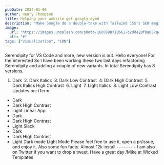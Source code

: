 ```yaml
---
pubDate: 2024-01-06
author: Henry Thompson
title: Helping your website get googly-eyed
description: "Make Google do a double-take with Tailwind CSS's SEO magic. It's like giving your website a makeover that even the search engines can't resist. Astro.js is the wingman for this enchanting journey."
image:
  url: "https://images.unsplash.com/photo-1600988718561-b2dde28f8a05?q=80&w=2835&auto=format&fit=crop&ixlib=rb-4.0.3&ixid=M3wxMjA3fDB8MHxwaG90by1wYWdlfHx8fGVufDB8fHx8fA%3D%3D"
  alt: "#"
tags: ["Visualization", "CDN"]
---
```


Serendipity for VS Code and more, new version is out.
Hello everyone!
For the interested
So I have been working these two last days refactoring Serendipity and adding a couple of new variants.
In total Serendipity has 8 versions.

1. Dark
    2. Dark Italics
    3. Dark Low Contrast
    4. Dark High Contrast
    5. Dark Italics High Contrast
    6. Light
    7. Light Italics
    8. Light Low Contrast
   Updates on:
   iTerm

- Dark
- Dark High Contrast
- Light
  Linear App
- Dark
- Dark High Contrast
- Light
  Slack
- Dark
- Dark High Contrast
- Light
  Dark mode
  Light Mode
  Please feel free to use it, open a pr/issue, and enjoy it.
  Also some fun facts:
  Almost 12k install
  - - - - - - - -
  I am also on Twitter if you want to drop a tweet.
  Have a great day
  /Mike at Wicked Templates
